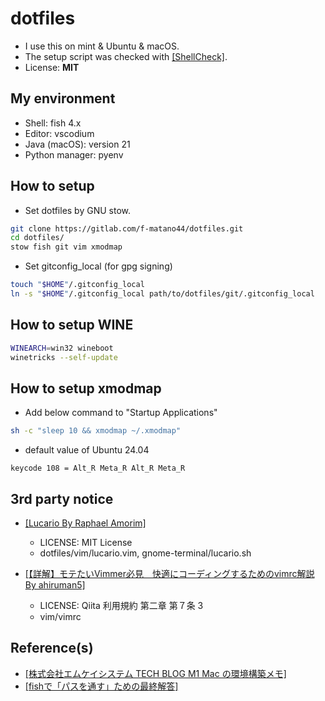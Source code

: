 # dotfiles

* I use this on mint & Ubuntu & macOS.
* The setup script was checked with [\[ShellCheck\]](https://open-vsx.org/extension/timonwong/shellcheck).
* License: **MIT**


## My environment

* Shell: fish 4.x
* Editor: vscodium
* Java (macOS): version 21
* Python manager: pyenv


## How to setup

* Set dotfiles by GNU stow.

```sh
git clone https://gitlab.com/f-matano44/dotfiles.git
cd dotfiles/
stow fish git vim xmodmap
```

* Set gitconfig_local (for gpg signing)

```sh
touch "$HOME"/.gitconfig_local
ln -s "$HOME"/.gitconfig_local path/to/dotfiles/git/.gitconfig_local
```

## How to setup WINE

```sh
WINEARCH=win32 wineboot
winetricks --self-update
```

## How to setup xmodmap

* Add below command to "Startup Applications"

```sh
sh -c "sleep 10 && xmodmap ~/.xmodmap"
```

* default value of Ubuntu 24.04

```
keycode 108 = Alt_R Meta_R Alt_R Meta_R
```

## 3rd party notice

* [\[Lucario By Raphael Amorim\]](https://github.com/raphamorim/lucario)
    * LICENSE: MIT License
    * dotfiles/vim/lucario.vim, gnome-terminal/lucario.sh

* [\[【詳解】モテたいVimmer必見　快適にコーディングするためのvimrc解説 By ahiruman5\]](https://qiita.com/ahiruman5/items/4f3c845500c172a02935)
    * LICENSE: Qiita 利用規約 第二章 第７条 3
    * vim/vimrc


## Reference(s)

* [\[株式会社エムケイシステム TECH BLOG M1 Mac の環境構築メモ\]](https://blog.mksc.jp/contents/apple-silicon/)
* [\[fishで「パスを通す」ための最終解答\]](https://zenn.dev/estra/articles/zenn-fish-add-path-final-answer)
